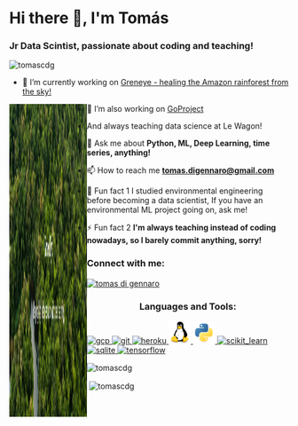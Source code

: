 <h1 align="left">Hi there 👋, I'm Tomás</h1>
<h3 align="left">Jr Data Scintist, passionate about coding and teaching!</h3>

<p align="left"> <img src="https://komarev.com/ghpvc/?username=tomascdg&label=Profile%20views&color=0e75b6&style=flat" alt="tomascdg" /> </p>

- 🔭 I’m currently working on [Greneye - healing the Amazon rainforest from the sky!](https://github.com/TomasCDG/greeneye)

<img alt= "Greeneye" align= "left" width = 140 height = 564 src="https://github.com/TomasCDG/TomasCDG/blob/main/Greeneye.png">

- 👯 I’m also working on [GoProject](https://github.com/julietahocsman/goproject)

- And always teaching data science at Le Wagon!

- 💬 Ask me about **Python, ML, Deep Learning, time series, anything!**

- 📫 How to reach me **tomas.digennaro@gmail.com**

- 📄 Fun fact 1  I studied environmental engineering before becoming a data scientist, If you have an environmental ML project going on, ask me!

- ⚡ Fun fact 2 **I'm always teaching instead of coding nowadays, so I barely commit anything, sorry!**

<h3 align="left">Connect with me:</h3>
<p align="left">
<a href="https://linkedin.com/in/tomas di gennaro" target="blank"><img align="center" src="https://cdn.jsdelivr.net/npm/simple-icons@3.0.1/icons/linkedin.svg" alt="tomas di gennaro" height="30" width="40" /></a>
</p>

<h3 align="center">Languages and Tools:</h3>
<p align="left"> <a href="https://cloud.google.com" target="_blank"> <img src="https://www.vectorlogo.zone/logos/google_cloud/google_cloud-icon.svg" alt="gcp" width="40" height="40"/> </a> <a href="https://git-scm.com/" target="_blank"> <img src="https://www.vectorlogo.zone/logos/git-scm/git-scm-icon.svg" alt="git" width="40" height="40"/> </a> <a href="https://heroku.com" target="_blank"> <img src="https://www.vectorlogo.zone/logos/heroku/heroku-icon.svg" alt="heroku" width="40" height="40"/> </a> <a href="https://www.linux.org/" target="_blank"> <img src="https://raw.githubusercontent.com/devicons/devicon/master/icons/linux/linux-original.svg" alt="linux" width="40" height="40"/> </a> <a href="https://www.python.org" target="_blank"> <img src="https://raw.githubusercontent.com/devicons/devicon/master/icons/python/python-original.svg" alt="python" width="40" height="40"/> </a> <a href="https://scikit-learn.org/" target="_blank"> <img src="https://upload.wikimedia.org/wikipedia/commons/0/05/Scikit_learn_logo_small.svg" alt="scikit_learn" width="40" height="40"/> </a> <a href="https://www.sqlite.org/" target="_blank"> <img src="https://www.vectorlogo.zone/logos/sqlite/sqlite-icon.svg" alt="sqlite" width="40" height="40"/> </a> <a href="https://www.tensorflow.org" target="_blank"> <img src="https://www.vectorlogo.zone/logos/tensorflow/tensorflow-icon.svg" alt="tensorflow" width="40" height="40"/> </a> </p>

<p><img align="center" src="https://github-readme-stats.vercel.app/api/top-langs?username=tomascdg&show_icons=true&locale=en&layout=compact" alt="tomascdg" /></p>

<p>&nbsp;<img align="center" src="https://github-readme-stats.vercel.app/api?username=tomascdg&show_icons=true&locale=en" alt="tomascdg" /></p>
